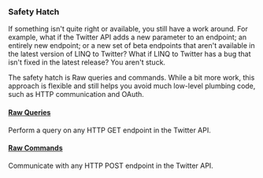 ### Safety Hatch

If something isn't quite right or available, you still have a work around. For example, what if the Twitter API adds a new parameter to an endpoint; an entirely new endpoint; or a new set of beta endpoints that aren't available in the latest version of LINQ to Twitter? What if LINQ to Twitter has a bug that isn't fixed in the latest release? You aren't stuck.

The safety hatch is Raw queries and commands. While a bit more work, this approach is flexible and still helps you avoid much low-level plumbing code, such as HTTP communication and OAuth.

#### [Raw Queries](Safety-Hatch/Raw-Queries.md)

Perform a query on any HTTP GET endpoint in the Twitter API.

#### [Raw Commands](Safety-Hatch/Raw-Commands.md)

Communicate with any HTTP POST endpoint in the Twitter API.